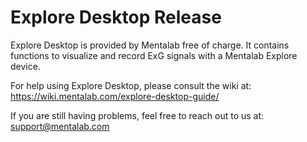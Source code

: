 # Explore Desktop Release
Explore Desktop is provided by Mentalab free of charge. It contains functions to visualize and record ExG signals with a Mentalab Explore device.

For help using Explore Desktop, please consult the wiki at: https://wiki.mentalab.com/explore-desktop-guide/

If you are still having problems, feel free to reach out to us at: support@mentalab.com

